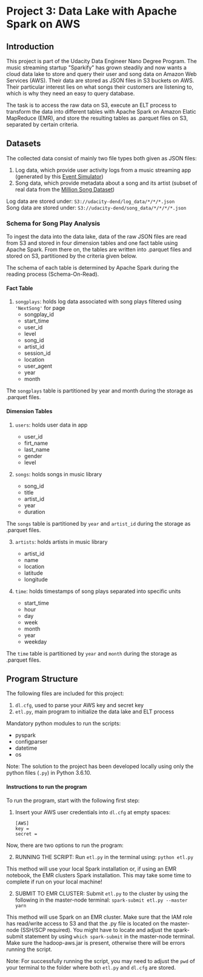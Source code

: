 # Project 3: Data Lake with Apache Spark on AWS

## Introduction
This project is part of the Udacity Data Engineer Nano Degree Program. The music streaming startup "Sparkify" has grown steadily and now wants a cloud data lake to store and query their user and song data on Amazon Web Services (AWS). Their data are stored as JSON files in S3 buckets on AWS. Their particular interest lies on what songs their customers are listening to, which is why they need an easy to query database.

The task is to access the raw data on S3, execute an ELT process to transform the data into different tables with Apache Spark on Amazon Elatic MapReduce (EMR), and store the resulting tables as .parquet files on S3, separated by certain criteria.

## Datasets

The collected data consist of mainly two file types both given as JSON files:

1. Log data, which provide user activity logs from a music streaming app (generated by this [Event Simulator](https://github.com/Interana/eventsim))
2. Song data, which provide metadata about a song and its artist (subset of real data from the [Million Song Dataset](http://millionsongdataset.com/))

Log data are stored under: ``S3://udacity-dend/log_data/*/*/*.json``
<br>Song data are stored under: ``S3://udacity-dend/song_data/*/*/*/*.json``

### Schema for Song Play Analysis

To ingest the data into the data lake, data of the raw JSON files are read from S3 and stored in four dimension tables and one fact table using Apache Spark. From there on, the tables are written into .parquet files and stored on S3, partitioned by the criteria given below.

The schema of each table is determined by Apache Spark during the reading process (Schema-On-Read).

#### Fact Table

1. ``songplays``: holds log data associated with song plays filtered using ``'NextSong'`` for page
    - songplay_id
    - start_time
    - user_id
    - level
    - song_id
    - artist_id
    - session_id
    - location
    - user_agent
    - year
    - month

The ``songplays`` table is partitioned by year and month during the storage as .parquet files.

#### Dimension Tables

1. ``users``: holds user data in app
    - user_id
    - firt_name
    - last_name
    - gender
    - level

2. ``songs``: holds songs in music library
    - song_id
    - title
    - artist_id
    - year
    - duration

The ``songs`` table is partitioned by ``year`` and ``artist_id`` during the storage as .parquet files.

3. ``artists``: holds artists in music library
    - artist_id
    - name
    - location
    - latitude
    - longitude

4. ``time``: holds timestamps of song plays separated into specific units
    - start_time
    - hour
    - day
    - week
    - month
    - year
    - weekday

The ``time`` table is partitioned by ``year`` and ``month`` during the storage as .parquet files.

## Program Structure

The following files are included for this project:

  1. ``dl.cfg``, used to parse your AWS key and secret key
  2. ``etl.py``, main program to initialize the data lake and ELT process

Mandatory python modules to run the scripts:

- pyspark
- configparser
- datetime
- os

Note: The solution to the project has been developed locally using only the python files (``.py``) in Python 3.6.10.

#### Instructions to run the program

To run the program, start with the following first step:

1. Insert your AWS user credentials into ``dl.cfg`` at empty spaces:
    ```
    [AWS]
    key =
    secret =
    ```

Now, there are two options to run the program:

2. RUNNING THE SCRIPT: Run ``etl.py`` in the terminal using: ``python etl.py``

This method will use your local Spark installation or, if using an EMR notebook, the EMR clusters Spark installation. This may take some time to complete if run on your local machine!

2. SUBMIT TO EMR CLUSTER: Submit ``etl.py`` to the cluster by using the following in the master-node terminal: ``spark-submit etl.py --master yarn``

This method will use Spark on an EMR cluster. Make sure that the IAM role has read/write access to S3 and that the .py file is located on the master-node (SSH/SCP required). You might have to locate and adjust the spark-submit statement by using ``which spark-submit`` in the master-node terminal. Make sure the hadoop-aws.jar is present, otherwise there will be errors running the script.

Note: For successfully running the script, you may need to adjust the ``pwd`` of your terminal to the folder where both ``etl.py`` and ``dl.cfg`` are stored.
